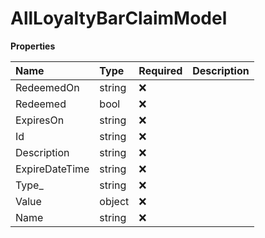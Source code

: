# AllLoyaltyBarClaimModel

**Properties**

| Name           | Type   | Required | Description |
| :------------- | :----- | :------- | :---------- |
| RedeemedOn     | string | ❌       |             |
| Redeemed       | bool   | ❌       |             |
| ExpiresOn      | string | ❌       |             |
| Id             | string | ❌       |             |
| Description    | string | ❌       |             |
| ExpireDateTime | string | ❌       |             |
| Type\_         | string | ❌       |             |
| Value          | object | ❌       |             |
| Name           | string | ❌       |             |

<!-- This file was generated by liblab | https://liblab.com/ -->
